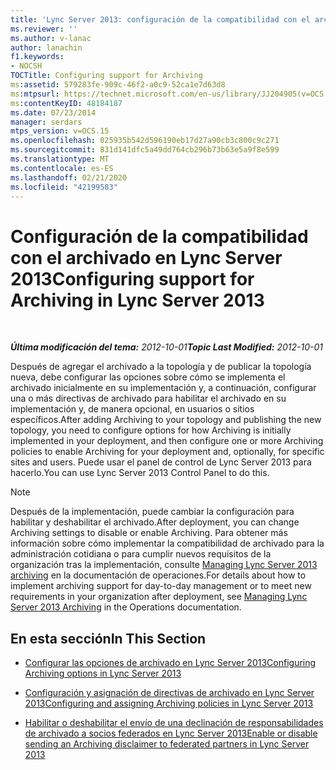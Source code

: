 ```yaml
---
title: 'Lync Server 2013: configuración de la compatibilidad con el archivado'
ms.reviewer: ''
ms.author: v-lanac
author: lanachin
f1.keywords:
- NOCSH
TOCTitle: Configuring support for Archiving
ms:assetid: 579283fe-909c-46f2-a0c9-52ca1e7d63d8
ms:mtpsurl: https://technet.microsoft.com/en-us/library/JJ204905(v=OCS.15)
ms:contentKeyID: 48184187
ms.date: 07/23/2014
manager: serdars
mtps_version: v=OCS.15
ms.openlocfilehash: 025935b542d596190eb17d27a90cb3c800c9c271
ms.sourcegitcommit: 831d141dfc5a49dd764cb296b73b63e5a9f8e599
ms.translationtype: MT
ms.contentlocale: es-ES
ms.lasthandoff: 02/21/2020
ms.locfileid: "42199583"
---
```

<div data-xmlns="http://www.w3.org/1999/xhtml">

<div class="topic" data-xmlns="http://www.w3.org/1999/xhtml" data-msxsl="urn:schemas-microsoft-com:xslt" data-cs="https://msdn.microsoft.com/">

<div data-asp="https://msdn2.microsoft.com/asp">

# <a name="configuring-support-for-archiving-in-lync-server-2013"></a><span data-ttu-id="7202e-102">Configuración de la compatibilidad con el archivado en Lync Server 2013</span><span class="sxs-lookup"><span data-stu-id="7202e-102">Configuring support for Archiving in Lync Server 2013</span></span>

</div>

<div id="mainSection">

<div id="mainBody">

<span> </span>

<span data-ttu-id="7202e-103">_**Última modificación del tema:** 2012-10-01_</span><span class="sxs-lookup"><span data-stu-id="7202e-103">_**Topic Last Modified:** 2012-10-01_</span></span>

<span data-ttu-id="7202e-104">Después de agregar el archivado a la topología y de publicar la topología nueva, debe configurar las opciones sobre cómo se implementa el archivado inicialmente en su implementación y, a continuación, configurar una o más directivas de archivado para habilitar el archivado en su implementación y, de manera opcional, en usuarios o sitios específicos.</span><span class="sxs-lookup"><span data-stu-id="7202e-104">After adding Archiving to your topology and publishing the new topology, you need to configure options for how Archiving is initially implemented in your deployment, and then configure one or more Archiving policies to enable Archiving for your deployment and, optionally, for specific sites and users.</span></span> <span data-ttu-id="7202e-105">Puede usar el panel de control de Lync Server 2013 para hacerlo.</span><span class="sxs-lookup"><span data-stu-id="7202e-105">You can use Lync Server 2013 Control Panel to do this.</span></span>

<div>


> [!NOTE]  
> <span data-ttu-id="7202e-106">Después de la implementación, puede cambiar la configuración para habilitar y deshabilitar el archivado.</span><span class="sxs-lookup"><span data-stu-id="7202e-106">After deployment, you can change Archiving settings to disable or enable Archiving.</span></span> <span data-ttu-id="7202e-107">Para obtener más información sobre cómo implementar la compatibilidad de archivado para la administración cotidiana o para cumplir nuevos requisitos de la organización tras la implementación, consulte <A href="lync-server-2013-managing-archiving.md">Managing Lync Server 2013 archiving</A> en la documentación de operaciones.</span><span class="sxs-lookup"><span data-stu-id="7202e-107">For details about how to implement archiving support for day-to-day management or to meet new requirements in your organization after deployment, see <A href="lync-server-2013-managing-archiving.md">Managing Lync Server 2013 Archiving</A> in the Operations documentation.</span></span>



</div>

<div>

## <a name="in-this-section"></a><span data-ttu-id="7202e-108">En esta sección</span><span class="sxs-lookup"><span data-stu-id="7202e-108">In This Section</span></span>

  - [<span data-ttu-id="7202e-109">Configurar las opciones de archivado en Lync Server 2013</span><span class="sxs-lookup"><span data-stu-id="7202e-109">Configuring Archiving options in Lync Server 2013</span></span>](lync-server-2013-configuring-archiving-options.md)

  - [<span data-ttu-id="7202e-110">Configuración y asignación de directivas de archivado en Lync Server 2013</span><span class="sxs-lookup"><span data-stu-id="7202e-110">Configuring and assigning Archiving policies in Lync Server 2013</span></span>](lync-server-2013-configuring-and-assigning-archiving-policies.md)

  - [<span data-ttu-id="7202e-111">Habilitar o deshabilitar el envío de una declinación de responsabilidades de archivado a socios federados en Lync Server 2013</span><span class="sxs-lookup"><span data-stu-id="7202e-111">Enable or disable sending an Archiving disclaimer to federated partners in Lync Server 2013</span></span>](lync-server-2013-enable-or-disable-sending-an-archiving-disclaimer-to-federated-partners.md)

</div>

</div>

<span> </span>

</div>

</div>

</div>

